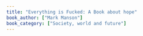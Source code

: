 ```yaml
---
title: "Everything is Fucked: A Book about hope"
book_author: ["Mark Manson"]
book_category: ["Society, world and future"]
---
```

